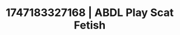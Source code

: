 ---
categories:
- Intimate storytelling
- Tasteful nudity
- Intimate moaning
- Curvy bodies
- Ebony
image: /assets/images/1747183327168.png
layout: post
seo:
  description: Featured content with high-quality Scat Fetish, ABDL Play. HD images
    available.
  keywords: Scat Fetish, ABDL Play
  og_image: /assets/images/1747183327168.png
  schema_type: VisualArtwork
tags:
- '#1747183327168'
- ABDL Play
- Scat Fetish
title: 1747183327168 | ABDL Play Scat Fetish
---